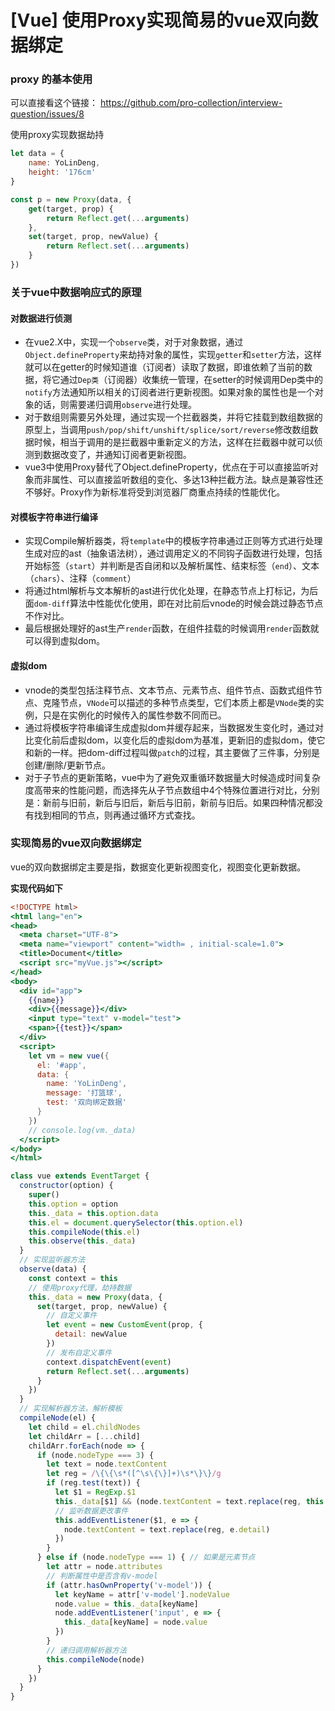 # [Vue] 使用Proxy实现简易的vue双向数据绑定

### proxy 的基本使用
可以直接看这个链接： https://github.com/pro-collection/interview-question/issues/8

使用proxy实现数据劫持
```js
let data = {
    name: YoLinDeng,
    height: '176cm'
}

const p = new Proxy(data, {
    get(target, prop) {
        return Reflect.get(...arguments)
    },
    set(target, prop, newValue) {
        return Reflect.set(...arguments)
    }
})
```


### 关于vue中数据响应式的原理

#### 对数据进行侦测

* 在vue2.X中，实现一个`observe`类，对于对象数据，通过`Object.defineProperty`来劫持对象的属性，实现`getter`和`setter`方法，这样就可以在getter的时候知道谁（订阅者）读取了数据，即谁依赖了当前的数据，将它通过`Dep类`（订阅器）收集统一管理，在setter的时候调用Dep类中的`notify`方法通知所以相关的订阅者进行更新视图。如果对象的属性也是一个对象的话，则需要递归调用`observe`进行处理。
* 对于数组则需要另外处理，通过实现一个拦截器类，并将它挂载到数组数据的原型上，当调用`push/pop/shift/unshift/splice/sort/reverse`修改数组数据时候，相当于调用的是拦截器中重新定义的方法，这样在拦截器中就可以侦测到数据改变了，并通知订阅者更新视图。
* vue3中使用Proxy替代了Object.defineProperty，优点在于可以直接监听对象而非属性、可以直接监听数组的变化、多达13种拦截方法。缺点是兼容性还不够好。Proxy作为新标准将受到浏览器厂商重点持续的性能优化。

#### 对模板字符串进行编译

* 实现Compile解析器类，将`template`中的模板字符串通过正则等方式进行处理生成对应的ast（抽象语法树），通过调用定义的不同钩子函数进行处理，包括开始标签（`start`）并判断是否自闭和以及解析属性、结束标签（`end`）、文本（`chars`）、注释（`comment`）
* 将通过html解析与文本解析的ast进行优化处理，在静态节点上打标记，为后面`dom-diff`算法中性能优化使用，即在对比前后vnode的时候会跳过静态节点不作对比。
* 最后根据处理好的ast生产`render`函数，在组件挂载的时候调用`render`函数就可以得到虚拟dom。

#### 虚拟dom

* vnode的类型包括注释节点、文本节点、元素节点、组件节点、函数式组件节点、克隆节点，`VNode`可以描述的多种节点类型，它们本质上都是`VNode`类的实例，只是在实例化的时候传入的属性参数不同而已。
* 通过将模板字符串编译生成虚拟dom并缓存起来，当数据发生变化时，通过对比变化前后虚拟dom，以变化后的虚拟dom为基准，更新旧的虚拟dom，使它和新的一样。把dom-diff过程叫做`patch`的过程，其主要做了三件事，分别是创建/删除/更新节点。
* 对于子节点的更新策略，vue中为了避免双重循环数据量大时候造成时间复杂度高带来的性能问题，而选择先从子节点数组中4个特殊位置进行对比，分别是：新前与旧前，新后与旧后，新后与旧前，新前与旧后。如果四种情况都没有找到相同的节点，则再通过循环方式查找。

### 实现简易的vue双向数据绑定
vue的双向数据绑定主要是指，数据变化更新视图变化，视图变化更新数据。  

**实现代码如下**
```handlebars
<!DOCTYPE html>
<html lang="en">
<head>
  <meta charset="UTF-8">
  <meta name="viewport" content="width= , initial-scale=1.0">
  <title>Document</title>
  <script src="myVue.js"></script>
</head>
<body>
  <div id="app">
    {{name}}
    <div>{{message}}</div>
    <input type="text" v-model="test">
    <span>{{test}}</span>
  </div>
  <script>
    let vm = new vue({
      el: '#app',
      data: {
        name: 'YoLinDeng',
        message: '打篮球',
        test: '双向绑定数据'
      }
    })
    // console.log(vm._data)
  </script>
</body>
</html>
```

```js
class vue extends EventTarget {
  constructor(option) {
    super()
    this.option = option
    this._data = this.option.data
    this.el = document.querySelector(this.option.el)
    this.compileNode(this.el)
    this.observe(this._data)
  }
  // 实现监听器方法
  observe(data) {
    const context = this
    // 使用proxy代理，劫持数据
    this._data = new Proxy(data, {
      set(target, prop, newValue) {
        // 自定义事件
        let event = new CustomEvent(prop, {
          detail: newValue
        })
        // 发布自定义事件
        context.dispatchEvent(event)
        return Reflect.set(...arguments)
      }
    })
  }
  // 实现解析器方法，解析模板
  compileNode(el) {
    let child = el.childNodes
    let childArr = [...child]
    childArr.forEach(node => {
      if (node.nodeType === 3) {
        let text = node.textContent
        let reg = /\{\{\s*([^\s\{\}]+)\s*\}\}/g
        if (reg.test(text)) {
          let $1 = RegExp.$1
          this._data[$1] && (node.textContent = text.replace(reg, this._data[$1]))
          // 监听数据更改事件
          this.addEventListener($1, e => {
            node.textContent = text.replace(reg, e.detail)
          })
        }
      } else if (node.nodeType === 1) { // 如果是元素节点
        let attr = node.attributes
        // 判断属性中是否含有v-model
        if (attr.hasOwnProperty('v-model')) {
          let keyName = attr['v-model'].nodeValue
          node.value = this._data[keyName]
          node.addEventListener('input', e => {
            this._data[keyName] = node.value
          })
        }
        // 递归调用解析器方法
        this.compileNode(node)
      }
    })
  }
}
```